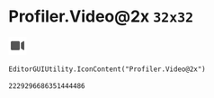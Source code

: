 # Profiler.Video@2x `32x32`
<img src="/img/Profiler.Video@2x.png" width=32 height=32>

``` CSharp
EditorGUIUtility.IconContent("Profiler.Video@2x")
```
```
2229296686351444486
```
